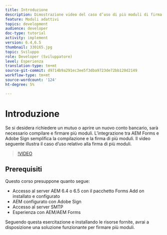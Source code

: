 ```yaml
---
title: Introduzione
description: Dimostrazione video del caso d’uso di più moduli di firma
feature: Moduli adattivi
topics: development
audience: developer
doc-type: tutorial
activity: implement
version: 6.4,6.5
thumbnail: 330165.jpg
topic: Sviluppo
role: Developer (Sviluppatore)
level: Esperienza
translation-type: tm+mt
source-git-commit: d9714b9a291ec3ee5f3dba9723de72bb120d2149
workflow-type: tm+mt
source-wordcount: '124'
ht-degree: 5%

---
```


# Introduzione

Se si desidera richiedere un mutuo o aprire un nuovo conto bancario, sarà necessario compilare e firmare più moduli. L’integrazione tra AEM Forms e Adobe Sign semplifica la compilazione e la firma di più moduli.
Il video seguente illustra il caso d’uso relativo alla firma di più moduli.

>[!VIDEO](https://video.tv.adobe.com/v/330165?quality=9&learn=on)

## Prerequisiti

Questo corso presuppone quanto segue:

* Accesso al server AEM 6.4 o 6.5 con il pacchetto Forms Add on installato e configurato
* AEM configurato con Adobe Sign
* Accesso al server SMTP
* Esperienza con AEM/AEM Forms

Seguendo questa esercitazione e installando le risorse fornite, avrai a disposizione una soluzione funzionante per firmare più moduli.